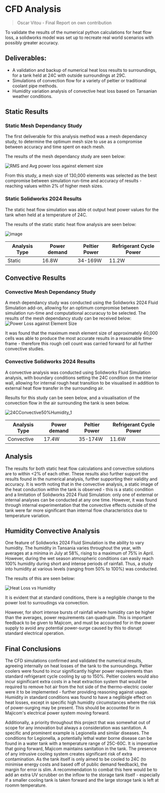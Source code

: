 # CFD Analysis
>Oscar Vitou - Final Report on own contribution

To validate the results of the numerical python calculations for heat flow loss, a solidworks model was set up to recreate real world scenarios with possibly greater accuracy.

## Deliverables:
* A validation and backup of numerical heat loss results to surroundings, for a tank held at 24C with outside surroundings at 29C.
* Simulations of convection flow for a variety of peltier or traditional coolant pipe methods.
* Humidity variation analysis of convective heat loss based on Tansanian weather conditions. 

## Static Results
### Static Mesh Dependancy Study
The first deliverable for this analysis method was a mesh dependancy  study, to determine the optimum mesh size to use as a compromise between accuracy and time spent on each mesh.

The results of the mesh dependancy study are seen below:

![RMS and Avg power loss against element size](https://github.com/user-attachments/assets/09491954-6c67-4027-b4e2-c160ffdb6ea8)

From this study, a mesh size of 130,000 elements was selected as the best compromise between simulation run-time and accuracy of results - reaching values within 2% of higher mesh sizes.

### Static Solidworks 2024 Results

The static heat flow simulation was able ot output heat power values for the tank when held at a temperature of 24C.

The results of the static static heat flow analysis are seen below:

![image](https://github.com/user-attachments/assets/9437ebff-5b66-46b2-a20e-98de5b394b3b)

| Analysis Type | Power demand | Peltier Power | Refrigerant Cycle Power |
| --- | --- | --- | --- |
| Static  | 16.8W  | 34-169W | 11.2W |

## Convective Results

### Convective Mesh Dependancy Study

A mesh dependancy study was conducted using the Solidworks 2024 Fluid Simulation add-on, allowing for an optimum compromise between simulation run-time and computational accuracuy to be selected.
The results of the mesh dependancy study can be received below:
![Power Loss against Element Size](https://github.com/user-attachments/assets/c37bd8de-58bb-4a9a-b8d6-1f4b5138073a)

It was found that the maximum mesh element size of approximately 40,000 cells was able to produce the most accurate results in a reasonable time-frame - therefore this rough cell count was carried forward for all further convective studies.

### Convective Solidworks 2024 Results

A convective analysis was conducted using Solidworks Fluid Simulation analysis, with boundary conditions setting the 24C condition on the interior wall, allowing for internal rough heat transition to be visualised in addition to external heat flow transfer in the surrounding air.

Results for this study can be seen below, and a visualisation of the convection flow in the air surrounding the tank is seen below.

![24CConvective50%Humidity_1](https://github.com/user-attachments/assets/f1e0c29b-bbba-49d0-869f-e46bdd291041)

| Analysis Type | Power demand | Peltier Power | Refrigerant Cycle Power |
| --- | --- | --- | --- |
| Convective | 17.4W  | 35-174W | 11.6W |

## Analysis

The results for both static heat flow calculations and convective solutions are to within <2% of each other. These results also further support the results found in the numerical analysis, further supporting their validity and accuracy. It is worth noting that in the convective analysis, a static image of the heat conduction within the tank is observed - this is a static condition and a limitation of Solidworks 2024 Fluid Simulation: only one of external or internal analyses can be conducted at any one time. However, it was found through internal experimentation that the convective effects outside of the tank were far more significant than internal flow characteristics due to temperature variation.

## Humidity Convective Analysis

One feature of Solidworks 2024 Fluid Simulation is the ability to vary humidity. The humidity in Tansania varies throughout the year, with averages at a minima in July at 58%, rising to a maximum of 75% in April. However, during the wet season atmospheric conditions can easily reach 100% humidity during short and intense periods of rainfall. Thus, a study into humidity at various levels (ranging from 50% to 100%) was conducted. 

The results of this are seen below:

![Heat Loss vs  Humidity](https://github.com/user-attachments/assets/0e73ce00-0faf-4fbf-8aa7-165085ea7f65)

It is evident that at standard conditions, there is a negligible change to the power lost to surroudings via convection.

However, for short intense bursts of rainfall where humidity can be higher than the averages, power requirements can quadruple. This is important feedback to be given to Majicom, and must be accounted for in the power supply to avoid any potential power-surge caused by this to disrupt standard electrical operation.


## Final Conclusions

The CFD simulations confirmed and validated the numerical results, agreeing internally on heat losses of the tank to the surroundings. Peltier coolers were found to incur significantly higher power requirements than standard refrigerant cycle cooling by up to 150%. Peltier coolers would also incur siginificant extra costs in a heat extraction system that would be required to remove hot air from the hot side of the thermo-electric cooler were it to be implemented - further providing reasoning against usage. Humidity in standard conditions was found to have a neglibigle effect on heat losses, except in specific high humidity circumstances where the risk of power-surging may be present. This should be accounted for in Majicom's electrical power system moving forward.

Additionally, a priority throughout this project that was somewhat out of scope for any innovation but always a consideration was sanitation. A specific and prominent example is Legionella and similar diseases. The conditions for Legionella, a potentially lethal water borne disease can be found in a water tank with a temperature range of 25C-60C. It is imperative that going forward, Majicom maintains sanitation in the tank. The presence of any intrusive cooling system creates significant risk of extra contamination. As the tank itself is only aimed to be cooled to 24C (to minimise energy costs and based off of public demand feedback), the margin for error is slim. A recommendation to combat this here would be to add an extra UV scrubber on the inflow to the storage tank itself - especially if a smaller cooling tank is taken forward and the large storage tank is left at roomm temperature.  
